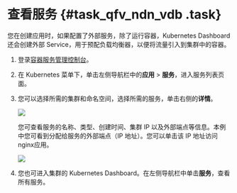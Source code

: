 # 查看服务 {#task_qfv_ndn_vdb .task}

您在创建应用时，如果配置了外部服务，除了运行容器，Kubernetes Dashboard 还会创建外部 Service，用于预配负载均衡器，以便将流量引入到集群中的容器。

1.  登录[容器服务管理控制台](https://cs.console.aliyun.com)。 
2.  在 Kubernetes 菜单下，单击左侧导航栏中的**应用** \> **服务**，进入服务列表页面。 
3.  您可以选择所需的集群和命名空间，选择所需的服务，单击右侧的**详情**。 

    ![](http://static-aliyun-doc.oss-cn-hangzhou.aliyuncs.com/assets/img/16665/155721364911046_zh-CN.png)

    您可查看服务的名称、类型、创建时间、集群 IP 以及外部端点等信息。本例中您可看到分配给服务的外部端点（IP 地址）。您可以单击该 IP 地址访问nginx应用。

    ![](http://static-aliyun-doc.oss-cn-hangzhou.aliyuncs.com/assets/img/16665/155721365011047_zh-CN.png)

4.  您也可进入集群的 Kubernetes Dashboard。在左侧导航栏中单击**服务**，查看所有服务。 

